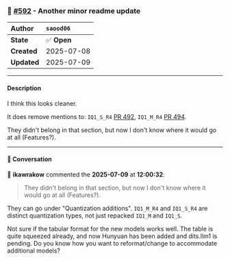 ### 🔀 [#592](https://github.com/ikawrakow/ik_llama.cpp/pull/592) - Another minor readme update

| **Author** | `saood06` |
| :--- | :--- |
| **State** | ✅ **Open** |
| **Created** | 2025-07-08 |
| **Updated** | 2025-07-09 |

---

#### Description

I think this looks cleaner.

It does remove mentions to: `IQ1_S_R4` [PR 492](https://github.com/ikawrakow/ik_llama.cpp/pull/492), `IQ1_M_R4` [PR 494](https://github.com/ikawrakow/ik_llama.cpp/pull/494).

They didn't belong in that section, but now I don't know where it would go at all (Features?).

---

#### 💬 Conversation

👤 **ikawrakow** commented the **2025-07-09** at **12:00:32**:<br>

> They didn't belong in that section, but now I don't know where it would go at all (Features?).

They can go under "Quantization additions". `IQ1_M_R4` and `IQ1_S_R4` are distinct quantization types, not just repacked `IQ1_M` and `IQ1_S`.

Not sure if the tabular format for the new models works well. The table is quite squeezed already, and now Hunyuan has been added and dits.llm1 is pending. Do you know how you want to reformat/change to accommodate additional models?